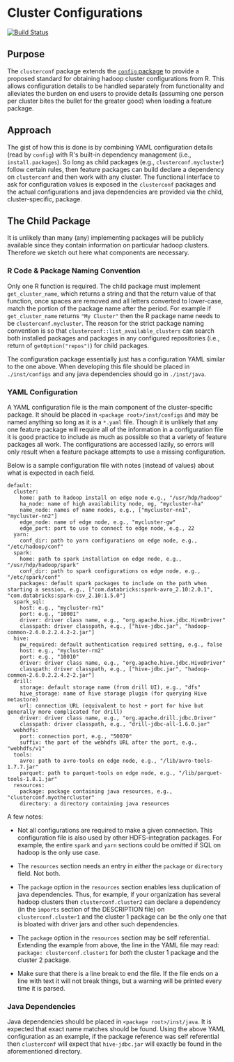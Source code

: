Cluster Configurations
================

[![Build Status](https://travis-ci.org/mitre/clusterconf.svg?branch=master)](https://travis-ci.org/mitre/clusterconf)

Purpose
-------

The `clusterconf` package extends the [`config` package](https://github.com/rstudio/config) to provide a proposed standard for obtaining hadoop cluster configurations from R. This allows configuration details to be handled separately from functionality and alleviates the burden on end users to provide details (assuming one person per cluster bites the bullet for the greater good) when loading a feature package.

Approach
--------

The gist of how this is done is by combining YAML configuration details (read by `config`) with R's built-in dependency management (i.e., `install.packages`). So long as child packages (e.g., `clusterconf.mycluster`) follow certain rules, then feature packages can build declare a dependency on `clusterconf` and then work with any cluster. The functional interface to ask for configuration values is exposed in the `clusterconf` packages and the actual configurations and java dependencies are provided via the child, cluster-specific, package.

The Child Package
-----------------

It is unlikely than many (any) implementing packages will be publicly available since they contain information on particular hadoop clusters. Therefore we sketch out here what components are necessary.

### R Code & Package Naming Convention

Only one R function is required. The child package must implement `get_cluster_name`, which returns a string and that the return value of that function, once spaces are removed and all letters converted to lower-case, match the portion of the package name after the period. For example if `get_cluster_name` returns `"My Cluster"` then the R package name needs to be `clusterconf.mycluster`. The reason for the strict package naming convention is so that `clusterconf::list_available_clusters` can search both installed packages and packages in any configured repositories (i.e., return of `getOption("repos")`) for child packages.

The configuration package essentially just has a configuration YAML similar to the one above. When developing this file should be placed in `./inst/configs` and any java dependencies should go in `./inst/java`.

### YAML Configuration

A YAML configuration file is the main component of the cluster-specific package. It should be placed in `<package root>/inst/configs` and may be named anything so long as it is a `*.yaml` file. Though it is unlikely that any one feature package will require all of the information in a configuration file it is good practice to include as much as possible so that a variety of feature packages all work. The configurations are accessed lazily, so errors will only result when a feature package attempts to use a missing configuration.

Below is a sample configuration file with notes (instead of values) about what is expected in each field.

    default:
      cluster:  
        home: path to hadoop install on edge node e.g., "/usr/hdp/hadoop"
        ha_node: name of high availability node, eg, "mycluster-ha"
        name_node: names of name nodes, e.g., ["mycluster-nn1", "mycluster-nn2"]
        edge_node: name of edge node, e.g., "mycluster-gw"
        edge_port: port to use to connect to edge node, e.g., 22
      yarn:
        conf_dir: path to yarn configurations on edge node, e.g., "/etc/hadoop/conf"
      spark:
        home: path to spark installation on edge node, e.g., "/usr/hdp/hadoop/spark"
        conf_dir: path to spark configurations on edge node, e.g., "/etc/spark/conf"
        packages: default spark packages to include on the path when starting a session, e.g., ["com.databricks:spark-avro_2.10:2.0.1", "com.databricks:spark-csv_2.10:1.5.0"]
      spark_sql:
        host: e.g., "mycluster-rm1"
        port: e.g., "10001"
        driver: driver class name, e.g., "org.apache.hive.jdbc.HiveDriver"
        classpath: driver classpath, e.g., ["hive-jdbc.jar", "hadoop-common-2.6.0.2.2.4.2-2.jar"]
      hive: 
        pw_required: default authentication required setting, e.g., false
        host: e.g., "mycluster-rm2"
        port: e.g., "10010"
        driver: driver class name, e.g., "org.apache.hive.jdbc.HiveDriver"
        classpath: driver classpath, e.g., ["hive-jdbc.jar", "hadoop-common-2.6.0.2.2.4.2-2.jar"]
      drill:
        storage: default storage name (from drill UI), e.g., "dfs"
        hive_storage: name of hive storage plugin (for querying Hive metastore)
        url: connection URL (equivalent to host + port for hive but generally more complicated for drill)
        driver: driver class name, e.g., "org.apache.drill.jdbc.Driver"
        classpath: driver classpath, e.g., "drill-jdbc-all-1.6.0.jar"
      webhdfs:
        port: connection port, e.g., "50070"
        suffix: the part of the webhdfs URL after the port, e.g., "webhdfs/v1"
      tools:
        avro: path to avro-tools on edge node, e.g., "/lib/avro-tools-1.7.7.jar"
        parquet: path to parquet-tools on edge node, e.g., "/lib/parquet-tools-1.8.1.jar"
      resources:
        package: package containing java resources, e.g., "clusterconf.myothercluster"
        directory: a directory containing java resources

A few notes:

-   Not all configurations are required to make a given connection. This configuration file is also used by other HDFS-integration packages. For example, the entire `spark` and `yarn` sections could be omitted if SQL on hadoop is the only use case.

-   The `resources` section needs an entry in *either* the `package` or `directory` field. Not both.

-   The `package` option in the `resources` section enables less duplication of java dependencies. Thus, for example, if your organization has several hadoop clusters then `clusterconf.cluster2` can declare a dependency (in the `imports` section of the DESCRIPTION file) on `clusterconf.cluster1` and the cluster 1 package can be the only one that is bloated with driver jars and other such dependencies.

-   The `package` option in the `resources` section may be self referential. Extending the example from above, the line in the YAML file may read: `package: clusterconf.cluster1` for *both* the cluster 1 package and the cluster 2 package.

-   Make sure that there is a line break to end the file. If the file ends on a line with text it will not break things, but a warning will be printed every time it is parsed.

### Java Dependencies

Java dependencies should be placed in `<package root>/inst/java`. It is expected that exact name matches should be found. Using the above YAML configuration as an example, if the package reference was self referential then `clusterconf` will expect that `hive-jdbc.jar` will exactly be found in the aforementioned directory.
